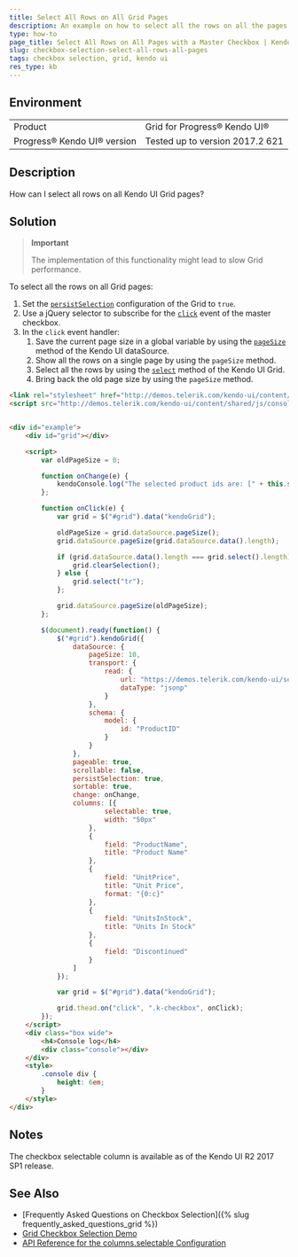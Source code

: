 ```yaml
---
title: Select All Rows on All Grid Pages
description: An example on how to select all the rows on all the pages of the Kendo UI Grid.
type: how-to
page_title: Select All Rows on All Pages with a Master Checkbox | Kendo UI Grid
slug: checkbox-selection-select-all-rows-all-pages
tags: checkbox selection, grid, kendo ui
res_type: kb
---
```


## Environment

<table>
 <tr>
  <td>Product</td>
  <td>Grid for Progress® Kendo UI®</td>
 </tr>
 <tr>
  <td>Progress® Kendo UI® version</td>
  <td>Tested up to version 2017.2 621</td>
 </tr>
</table>

## Description

How can I select all rows on all Kendo UI Grid pages?

## Solution

> **Important**
>
> The implementation of this functionality might lead to slow Grid performance.

To select all the rows on all Grid pages:

1. Set the [`persistSelection`](http://docs.telerik.com/kendo-ui/api/javascript/ui/grid#configuration-persistSelection) configuration of the Grid to `true`.
1. Use a jQuery selector to subscribe for the [`click`](https://api.jquery.com/click/) event of the master checkbox.
1. In the `click` event handler:
	1. Save the current page size in a global variable by using the [`pageSize`](http://docs.telerik.com/kendo-ui/api/javascript/data/datasource#methods-pageSize) method of the Kendo UI dataSource.
	1. Show all the rows on a single page by using the `pageSize` method.
	1. Select all the rows by using the [`select`](http://docs.telerik.com/kendo-ui/api/javascript/ui/grid#methods-select) method of the Kendo UI Grid.
	1. Bring back the old page size by using the `pageSize` method.

```html
<link rel="stylesheet" href="http://demos.telerik.com/kendo-ui/content/shared/styles/examples-offline.css">
<script src="http://demos.telerik.com/kendo-ui/content/shared/js/console.js"></script>  


<div id="example">
    <div id="grid"></div>

    <script>
        var oldPageSize = 0;

        function onChange(e) {
            kendoConsole.log("The selected product ids are: [" + this.selectedKeyNames().join(", ") + "]");
        };

        function onClick(e) {
            var grid = $("#grid").data("kendoGrid");

            oldPageSize = grid.dataSource.pageSize();
            grid.dataSource.pageSize(grid.dataSource.data().length);

            if (grid.dataSource.data().length === grid.select().length) {
                grid.clearSelection();
            } else {
                grid.select("tr");
            };

            grid.dataSource.pageSize(oldPageSize);
        };

        $(document).ready(function() {
            $("#grid").kendoGrid({
                dataSource: {
                    pageSize: 10,
                    transport: {
                        read: {
                            url: "https://demos.telerik.com/kendo-ui/service/Products",
                            dataType: "jsonp"
                        }
                    },
                    schema: {
                        model: {
                            id: "ProductID"
                        }
                    }
                },
                pageable: true,
                scrollable: false,
                persistSelection: true,
                sortable: true,
                change: onChange,
                columns: [{
                        selectable: true,
                        width: "50px"
                    },
                    {
                        field: "ProductName",
                        title: "Product Name"
                    },
                    {
                        field: "UnitPrice",
                        title: "Unit Price",
                        format: "{0:c}"
                    },
                    {
                        field: "UnitsInStock",
                        title: "Units In Stock"
                    },
                    {
                        field: "Discontinued"
                    }
                ]
            });

            var grid = $("#grid").data("kendoGrid");

            grid.thead.on("click", ".k-checkbox", onClick);
        });
    </script>
    <div class="box wide">
        <h4>Console log</h4>
        <div class="console"></div>
    </div>
    <style>
        .console div {
            height: 6em;
        }
    </style>
</div>
```

## Notes

The checkbox selectable column is available as of the Kendo UI R2 2017 SP1 release.

## See Also

* [Frequently Asked Questions on Checkbox Selection]({% slug frequently_asked_questions_grid %})
* [Grid Checkbox Selection Demo](http://demos.telerik.com/kendo-ui/grid/checkbox-selection)
* [API Reference for the columns.selectable Configuration](http://docs.telerik.com/kendo-ui/api/javascript/ui/grid#configuration-columns.selectable)
